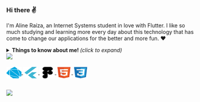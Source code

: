 ### Hi there ✌
I'm Aline Raíza, an Internet Systems student in love with Flutter. I like so much studying and learning more every day about this technology that has come to change our applications for the better and more fun. ❤

<details> 
  <summary> <b> Things to know about me! </b> <i> (click to expand) </summary>
   <h4 align="left"> 🛠 Languages and Tools:</h4>
    *Dart/Flutter <br>
    *Figma <br>
    *HTML5 <br>
    *CSS3 <br>
    <h4 align="left"> 🤝Let's connect on LinkedIn? https://www.linkedin.com/in/aline-raiza-rodrigues-marques/ </h4>
    
 </details>
  
  <div>
  <a href="https://github.com/alineraiza">
   <img height="180em" src="https://github-readme-stats.vercel.app/api/top-langs/?username=alineraiza&layout=compact&langs_count=7&theme=dracula"/>
</div>
<div style="display: inline_block"><br>
  <img align="center" alt="Aline-Dart" height="30" width="40" src="https://raw.githubusercontent.com/devicons/devicon/master/icons/dart/dart-plain.svg">
  <img align="center" alt="Aline-Flutter" height="30" width="40" src="https://raw.githubusercontent.com/devicons/devicon/master/icons/flutter/flutter-plain.svg">
  <img align="center" alt="Aline-Figma" height="30" width="40" src="https://raw.githubusercontent.com/devicons/devicon/master/icons/figma/figma-plain.svg">
  <img align="center" alt="Aline-HTML" height="30" width="40" src="https://raw.githubusercontent.com/devicons/devicon/master/icons/html5/html5-original.svg">
  <img align="center" alt="Aline-CSS" height="30" width="40" src="https://raw.githubusercontent.com/devicons/devicon/master/icons/css3/css3-original.svg">
</div>

##
<div> 
  <a href="https://www.linkedin.com/in/aline-raiza-rodrigues-marques/" target="_blank"><img src="https://img.shields.io/badge/-LinkedIn-%230077B5?style=for-the-badge&logo=linkedin&logoColor=white" target="_blank"></a> 
  </div>
    
